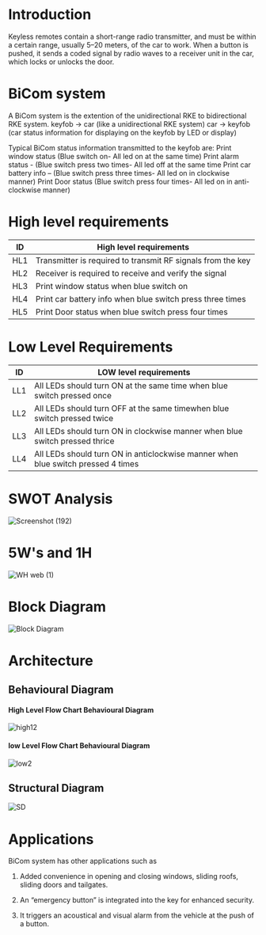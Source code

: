# Introduction

Keyless remotes contain a short-range radio transmitter, 
and must be within a certain range, usually 5–20 meters, of the car to work. When a button is pushed, it sends a coded signal by radio waves to a receiver unit in
the car, which locks or unlocks the door.

# BiCom system 
A BiCom system is the extention of the unidirectional RKE to bidirectional RKE system. 
keyfob -> car (like a unidirectional RKE system) 
car -> keyfob (car status information for displaying on the keyfob by LED or display) 

Typical BiCom status information transmitted to the keyfob are: 
Print window status (Blue switch on- All led on at the same time)
Print alarm status - (Blue switch press two times- All led off at the same time
Print car battery info – (Blue switch press three times- All led on in clockwise manner)
Print Door status (Blue switch press four times- All led on in anti-clockwise manner)

# High level requirements
| ID  | High level requirements |
| ------------- | ------------- |
| HL1  |Transmitter is required to transmit RF signals from the key|
| HL2  |  Receiver is required to receive and verify the signal |
| HL3  | Print window status when blue switch on |
|HL4|Print car battery info when blue switch press three times|
|HL5|Print Door status when blue switch press four times|




# Low Level Requirements
| ID  | LOW level requirements |
| ------------- | ------------- |
| LL1  |All LEDs should turn ON at the same time when blue switch pressed once|
| LL2  | All LEDs should turn OFF at the same timewhen blue switch pressed twice  |
| LL3  | All LEDs should turn ON in clockwise manner when blue switch pressed thrice |
|LL4|All LEDs should turn ON in anticlockwise manner when blue switch pressed 4 times|


# SWOT Analysis
![Screenshot (192)](https://user-images.githubusercontent.com/85895650/157807425-a6b9931d-a453-466f-b807-5ee8a653b552.png)





# 5W's and 1H

![WH web (1)](https://user-images.githubusercontent.com/98822676/157813140-936f89cd-ecd5-4b1a-bcdc-e1344a258116.jpg)



# Block Diagram
![Block Diagram](https://user-images.githubusercontent.com/85895650/157816126-ec0f762d-f9fc-41a5-bcf4-85ce547f84e9.png)


# Architecture
## Behavioural Diagram
#### High Level Flow Chart Behavioural Diagram
![high12](https://user-images.githubusercontent.com/85895650/157814346-a5916371-9b3a-4a0d-b05e-26b3c34d7cd7.png)

#### low Level Flow Chart Behavioural Diagram

![low2](https://user-images.githubusercontent.com/85895650/157803992-b1127440-981c-4d34-97d3-71e9f306a1e6.png)
## Structural Diagram
![SD](https://user-images.githubusercontent.com/85895650/157818939-19884117-d688-45bc-a130-655241850783.png)






# Applications
BiCom system has other applications such as 

1. Added convenience in opening and closing windows, sliding roofs, sliding doors and tailgates. 

2. An “emergency button” is integrated into the key for enhanced security. 

3. It triggers an acoustical and visual alarm from the vehicle at the push of a button.







